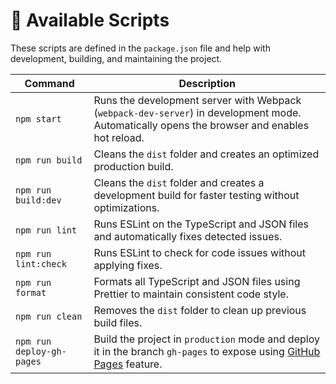 # 📜 Available Scripts

These scripts are defined in the `package.json` file and help with development, building, and maintaining the project.

| Command                   | Description                                                                                                                                             |
| ------------------------- | ------------------------------------------------------------------------------------------------------------------------------------------------------- |
| `npm start`               | Runs the development server with Webpack (`webpack-dev-server`) in development mode. Automatically opens the browser and enables hot reload.            |
| `npm run build`           | Cleans the `dist` folder and creates an optimized production build.                                                                                     |
| `npm run build:dev`       | Cleans the `dist` folder and creates a development build for faster testing without optimizations.                                                      |
| `npm run lint`            | Runs ESLint on the TypeScript and JSON files and automatically fixes detected issues.                                                                   |
| `npm run lint:check`      | Runs ESLint to check for code issues without applying fixes.                                                                                            |
| `npm run format`          | Formats all TypeScript and JSON files using Prettier to maintain consistent code style.                                                                 |
| `npm run clean`           | Removes the `dist` folder to clean up previous build files.                                                                                             |
| `npm run deploy-gh-pages` | Build the project in `production` mode and deploy it in the branch `gh-pages` to expose using [GitHub Pages](https://docs.github.com/en/pages) feature. |
